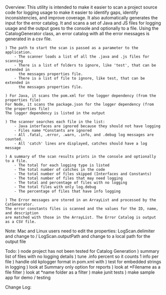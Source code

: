 Overview:
	This utility is intended to make it easier to scan a project source code for 
	logging usage to make it easier to identify gaps, identify inconsistencies, and
	improve coverage. It also automatically generates the input for the error catalog.
	It and scans a set of Java and JS files for logging usage and 	the output goes to 
	the console and optionally to a file. Using the CatalogGenerator class, an error catalog with all the error messages
	is generated in a csv file.
	
	) The path to start the scan is passed as a parameter to the application.
		- The scanner loads a list of all the .java and .js files for scanning
		- There is a list of folders to ignore, like 'test', that can be extended in 
		  the messages properties file.
		- There is a list of file to ignore, like test, that can be extended in 
		  the messages properties file.
		  
	) For Java, it scans the pom.xml for the logger dependency (from the properties file)
	For Node, it scans the package.json for the logger dependency (from the properties file)
	The logger dependency is listed in the output
	
	) The scanner searches each file in the list:
		- Java interfaces are ignored because they should not have logging
		- Files name *Constants are ignored
		- All .fatal, .error, .warn, .info, and .debug log messages are counted.
		- All 'catch' lines are displayed, catches should have a log message
		
	) A summary of the scan results prints in the console and optionally to a file.
		- The total for each logging type is listed
		- The total number of catches in the code
		- The total number of files skipped (Interfaces and Constants)
		- The total number of files that may need logging
		- The total and percentage of files with no logging
		- The total files with only log.debug
		- The percentage of files that have info logging

	) The Error messages are stored in an ArrayList and processed by the CatGenerator.
	The error constants files is scanned and the values for the ID, name, and description
	are matched with those in the ArrayList. The Error Catalog is output as a CSV file.
	
Note: Mac and Linux users need to edit the properties:
	LogScan.delimiter and change to /
	LogScan.outputPath and change to a local path for the output file

Todo:
	) node project has not been tested for Catalog Generation
	) summary list of files with no logging details
	) tune .info percent so it counts 1 info per file
	) handle old kplogger format in pom.xml with <version>
	) test for embedded strings in logging
	) look at Summary only option for reports
	) look at *Filename as a file filter
	) look at *name folder as a filter
	) make junit tests
	) make sample app for demo / testing
	
Change Log:
